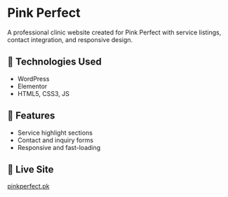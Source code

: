 # Pink Perfect

A professional clinic website created for Pink Perfect with service listings, contact integration, and responsive design.

## 🔧 Technologies Used
- WordPress
- Elementor
- HTML5, CSS3, JS

## 📌 Features
- Service highlight sections
- Contact and inquiry forms
- Responsive and fast-loading

## 🔗 Live Site
[pinkperfect.pk](https://www.pinkperfect.pk/)

